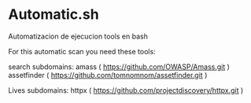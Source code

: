 # Automatic.sh
Automatizacion de ejecucion tools en bash


For this automatic scan you need these tools:

search subdomains:
amass ( https://github.com/OWASP/Amass.git )
assetfinder ( https://github.com/tomnomnom/assetfinder.git  )

Lives subdomains:
httpx ( https://github.com/projectdiscovery/httpx.git )

